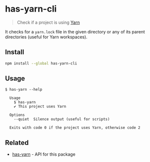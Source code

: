 # has-yarn-cli

> Check if a project is using [Yarn](https://yarnpkg.com)

It checks for a `yarn.lock` file in the given directory or any of its parent directories (useful for Yarn workspaces).

## Install

```sh
npm install --global has-yarn-cli
```

## Usage

```
$ has-yarn --help

  Usage
    $ has-yarn
    ✔ This project uses Yarn

  Options
    --quiet  Silence output (useful for scripts)

  Exits with code 0 if the project uses Yarn, otherwise code 2
```

## Related

- [has-yarn](https://github.com/sindresorhus/has-yarn) - API for this package
